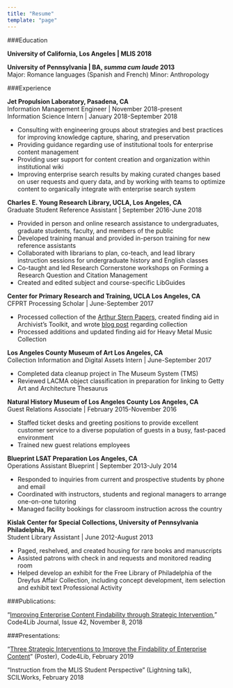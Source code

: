 ```yaml
---
title: "Resume"
template: "page"
---
```


###Education

**University of California, Los Angeles | MLIS 2018**

**University of Pennsylvania | BA, *summa cum laude* 2013**  
Major: Romance languages (Spanish and French)  Minor: Anthropology

###Experience

**Jet Propulsion Laboratory, Pasadena, CA**  
Information Management Engineer | November 2018-present  
Information Science Intern | January 2018-September 2018  
- Consulting with engineering groups about strategies and best practices for improving knowledge capture, sharing, and preservation
- Providing guidance regarding use of institutional tools for enterprise content management
- Providing user support for content creation and organization within institutional wiki
- Improving enterprise search results by making curated changes based on user requests and query data, and by working with teams to optimize content to organically integrate with enterprise search system

**Charles E. Young Research Library, UCLA, Los Angeles, CA**  
Graduate Student Reference Assistant | September 2016-June 2018  
- Provided in person and online research assistance to undergraduates, graduate students, faculty, and members of the public
- Developed training manual and provided in-person training for new reference assistants
- Collaborated with librarians to plan, co-teach, and lead library instruction sessions for undergraduate history and English classes
- Co-taught and led Research Cornerstone workshops on Forming a Research Question and Citation Management
- Created and edited subject and course-specific LibGuides

**Center for Primary Research and Training, UCLA Los Angeles, CA**  
CFPRT Processing Scholar | June-September 2017  
- Processed collection of the [Arthur Stern Papers](https://oac.cdlib.org/findaid/ark:/13030/c8hh6r6d/entire_text/), created finding aid in Archivist’s Toolkit, and wrote [blog post](https://www.library.ucla.edu/news/holocaust-electrical-engineering-processing-arthur-stern-papers) regarding collection
- Processed additions and updated finding aid for Heavy Metal Music Collection

**Los Angeles County Museum of Art Los Angeles, CA**  
Collection Information and Digital Assets Intern | June-September 2017  
- Completed data cleanup project in The Museum System (TMS)
- Reviewed LACMA object classification in preparation for linking to Getty Art and Architecture Thesaurus

**Natural History Museum of Los Angeles County Los Angeles, CA**  
Guest Relations Associate | February 2015-November 2016  
- Staffed ticket desks and greeting positions to provide excellent customer service to a diverse population of guests in a busy, fast-paced environment
- Trained new guest relations employees

**Blueprint LSAT Preparation Los Angeles, CA**  
Operations Assistant Blueprint | September 2013-July 2014  
- Responded to inquiries from current and prospective students by phone and email
- Coordinated with instructors, students and regional managers to arrange one-on-one tutoring
- Managed facility bookings for classroom instruction across the country

**Kislak Center for Special Collections, University of Pennsylvania Philadelphia, PA**  
Student Library Assistant | June 2012-August 2013  
- Paged, reshelved, and created housing for rare books and manuscripts
- Assisted patrons with check in and requests and monitored reading room
- Helped develop an exhibit for the Free Library of Philadelphia of the Dreyfus Affair Collection, including concept development, item selection and exhibit text
Professional Activity

###Publications:

“[Improving Enterprise Content Findability through Strategic Intervention](https://journal.code4lib.org/articles/13877),” Code4Lib Journal, Issue 42, November 8, 2018

###Presentations:

“[Three Strategic Interventions to Improve the Findability of Enterprise Content](https://osf.io/3ra8w/)” (Poster), Code4Lib, February 2019

“Instruction from the MLIS Student Perspective” (Lightning talk), SCILWorks, February 2018
